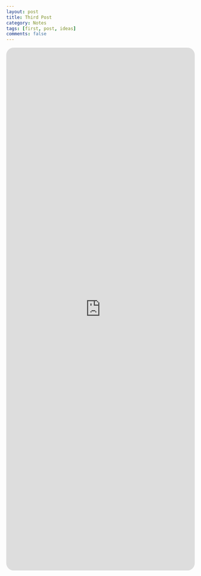 ```yaml
---
layout: post
title: Third Post
category: Notes
tags: [first, post, ideas]
comments: false
---
```

<iframe src="https://goo.gl/wsVQxd" style="width: 100%; border-radius: 20px; height: 35vh; background: rgba(51, 51, 51, 0.09);" frameborder="0" allowfullscreen></iframe>
